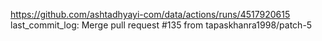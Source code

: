 https://github.com/ashtadhyayi-com/data/actions/runs/4517920615
last_commit_log: Merge pull request #135 from tapaskhanra1998/patch-5